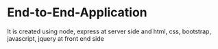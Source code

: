 # End-to-End-Application
It is created using node, express at server side and html, css, bootstrap, javascript, jquery at front end side
